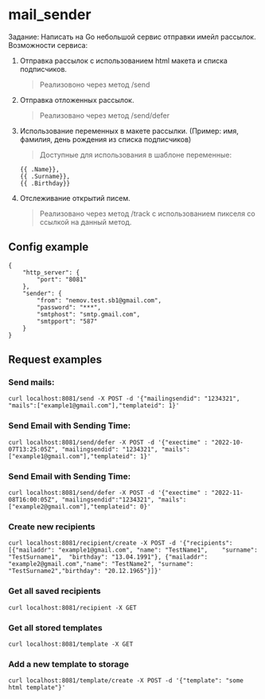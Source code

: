 # mail_sender

Задание:
Написать на Go небольшой сервис отправки имейл рассылок.
Возможности сервиса:
 1. Отправка рассылок с использованием html макета и списка подписчиков.
    > Реализовоно через метод /send
 2. Отправка отложенных рассылок.
    > Реализовано через метод /send/defer
 3. Использование переменных в макете рассылки. (Пример: имя, фамилия, день рождения из списка подписчиков)
    > Доступные для использования в шаблоне переменные:

        {{ .Name}}, 
        {{ .Surname}}, 
        {{ .Birthday}}
 4. Отслеживание открытий писем.
    > Реализовано через метод /track с использованием пикселя со ссылкой на данный метод.





## Config example
    {
        "http_server": {
            "port": "8081"
        },
        "sender": {
            "from": "nemov.test.sb1@gmail.com",
            "password": "***",
            "smtphost": "smtp.gmail.com",
            "smtpport": "587"
        }
    }

## Request examples

### Send mails:
    curl localhost:8081/send -X POST -d '{"mailingsendid": "1234321", "mails":["example1@gmail.com"],"templateid": 1}'

### Send Email with Sending Time:
    curl localhost:8081/send/defer -X POST -d '{"exectime" : "2022-10-07T13:25:05Z", "mailingsendid": "1234321", "mails":["example1@gmail.com"],"templateid": 1}'

### Send Email with Sending Time:
    curl localhost:8081/send/defer -X POST -d '{"exectime" : "2022-11-08T16:00:05Z", "mailingsendid":"1234321", "mails":["example2@gmail.com"],"templateid": 0}'

### Create new recipients
    curl localhost:8081/recipient/create -X POST -d '{"recipients": [{"mailaddr": "example1@gmail.com",	"name": "TestName1",	"surname": "TestSurname1",	"birthday": "13.04.1991"}, {"mailaddr": "example2@gmail.com","name": "TestName2", "surname": "TestSurname2","birthday": "20.12.1965"}]}'

### Get all saved recipients
    curl localhost:8081/recipient -X GET

### Get all stored templates
    curl localhost:8081/template -X GET

### Add a new template to storage
    curl localhost:8081/template/create -X POST -d '{"template": "some html template"}'